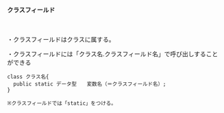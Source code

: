 #### クラスフィールド
</br>

・クラスフィールドはクラスに属する。

・クラスフィールドには「クラス名.クラスフィールド名」で呼び出しすることができる

```
class クラス名{
  public static データ型　　変数名（＝クラスフィールド名）;
}

※クラスフィールドでは「static」をつける。
```
